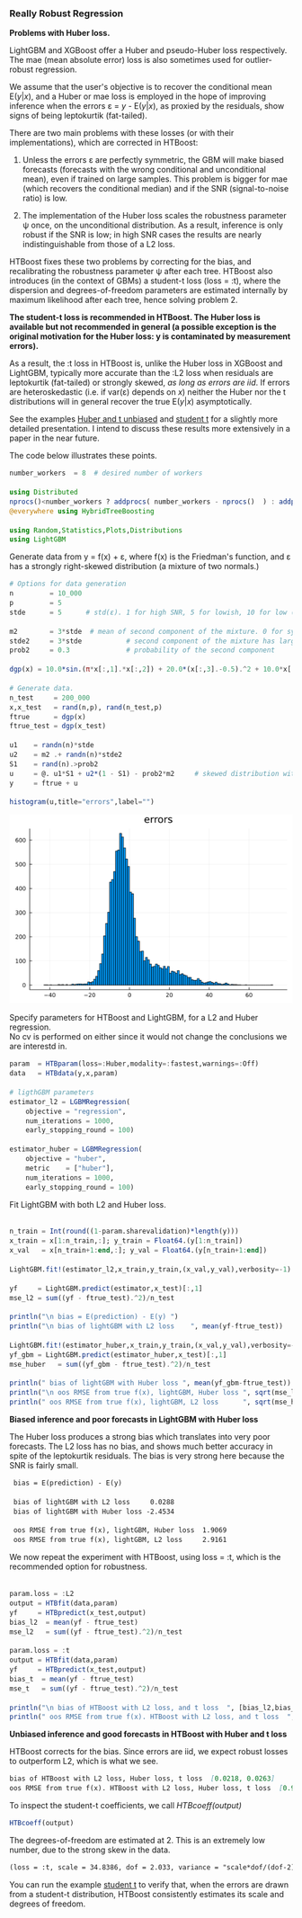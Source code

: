 ### Really Robust Regression

**Problems with Huber loss.**

LightGBM and XGBoost offer a Huber and pseudo-Huber loss respectively. The mae (mean absolute error) loss is also sometimes used for outlier-robust regression.

We assume that the user's objective is to recover the conditional mean E(*y*|*x*), and a Huber or mae loss is employed in the hope of improving inference when the errors ε = *y* - E(*y*|*x*), as proxied by the residuals, show signs of being leptokurtik (fat-tailed).

There are two main problems with these losses (or with their implementations), which are corrected in HTBoost:

1) Unless the errors ε are perfectly symmetric, the GBM will make biased forecasts (forecasts with the wrong conditional and unconditional mean), even if trained on large samples. This problem is bigger for mae (which recovers the conditional median) and if the SNR (signal-to-noise ratio) is low.

2) The implementation of the Huber loss scales the robustness parameter ψ once, on the unconditional distribution. As a result, inference is only robust if the SNR is low; in high SNR cases the results are nearly indistinguishable from those of a L2 loss. 

HTBoost fixes these two problems by correcting for the bias, and recalibrating the robustness parameter ψ after each tree. HTBoost also introduces (in the context of GBMs) a student-t loss (loss = :t), where the dispersion and degrees-of-freedom parameters are estimated internally by maximum likelihood after each tree, hence solving problem 2.

**The student-t loss is recommended in HTBoost. The Huber loss is available but not recommended in general (a possible exception is the original motivation for the Huber loss: y is contaminated by measurement errors).**

As a result, the :t loss in HTBoost is, unlike the Huber loss in XGBoost and LightGBM, typically more accurate than the :L2 loss when residuals are leptokurtik (fat-tailed) or strongly skewed, *as long as errors are iid*. If errors are heteroskedastic (i.e. if var(ε) depends on *x*) neither the Huber nor the t distributions will in general recover the true E(*y*|*x*) asymptotically.

See the examples [Huber and t unbiased](../examples/Huber_and_t_unbiased.md) and [student t](../examples/t.md) for a slightly more detailed presentation. I intend to discuss these results more extensively in a paper in the near future.

The code below illustrates these points.

```julia
number_workers  = 8  # desired number of workers

using Distributed
nprocs()<number_workers ? addprocs( number_workers - nprocs()  ) : addprocs(0)
@everywhere using HybridTreeBoosting

using Random,Statistics,Plots,Distributions
using LightGBM
```

Generate data from y = f(x) + ε, where f(x) is the Friedman's function, and ε has a strongly right-skewed distribution (a mixture of two normals.)

```julia
# Options for data generation 
n         = 10_000
p         = 5       
stde      = 5      # std(ε). 1 for high SNR, 5 for lowish, 10 for low (R2 around 4%) 

m2        = 3*stde  # mean of second component of the mixture. 0 for symmetric fat tails, 3*stde for skewed
stde2     = 3*stde           # second component of the mixture has larger variance
prob2     = 0.3              # probability of the second component

dgp(x) = 10.0*sin.(π*x[:,1].*x[:,2]) + 20.0*(x[:,3].-0.5).^2 + 10.0*x[:,4] + 5.0*x[:,5]

# Generate data. 
n_test     = 200_000
x,x_test   = rand(n,p), rand(n_test,p)
ftrue      = dgp(x)
ftrue_test = dgp(x_test)

u1    = randn(n)*stde
u2    = m2 .+ randn(n)*stde2
S1    = rand(n).>prob2 
u     = @. u1*S1 + u2*(1 - S1) - prob2*m2     # skewed distribution with zero mean  
y     = ftrue + u

histogram(u,title="errors",label="")
```

![](../assets/skewederrors.png) 

Specify parameters for HTBoost and LightGBM, for a L2 and Huber regression.   
No cv is performed on either since it would not change the conclusions we are interestd in.

```julia
param  = HTBparam(loss=:Huber,modality=:fastest,warnings=:Off)
data   = HTBdata(y,x,param)

# ligthGBM parameters 
estimator_l2 = LGBMRegression(
    objective = "regression",
    num_iterations = 1000,
    early_stopping_round = 100)

estimator_huber = LGBMRegression(
    objective = "huber",
    metric    = ["huber"],
    num_iterations = 1000,
    early_stopping_round = 100)

```

Fit LightGBM with both L2 and Huber loss.

```julia

n_train = Int(round((1-param.sharevalidation)*length(y)))
x_train = x[1:n_train,:]; y_train = Float64.(y[1:n_train])
x_val   = x[n_train+1:end,:]; y_val = Float64.(y[n_train+1:end])
    
LightGBM.fit!(estimator_l2,x_train,y_train,(x_val,y_val),verbosity=-1)
    
yf     = LightGBM.predict(estimator,x_test)[:,1]
mse_l2 = sum((yf - ftrue_test).^2)/n_test

println("\n bias = E(prediction) - E(y) ")
println("\n bias of lightGBM with L2 loss    ", mean(yf-ftrue_test))

LightGBM.fit!(estimator_huber,x_train,y_train,(x_val,y_val),verbosity=-1)
yf_gbm = LightGBM.predict(estimator_huber,x_test)[:,1]
mse_huber   = sum((yf_gbm - ftrue_test).^2)/n_test

println(" bias of lightGBM with Huber loss ", mean(yf_gbm-ftrue_test))
println("\n oos RMSE from true f(x), lightGBM, Huber loss ", sqrt(mse_l2) )
println(" oos RMSE from true f(x), lightGBM, L2 loss      ", sqrt(mse_huber) )

```

**Biased inference and poor forecasts in LightGBM with Huber loss**

The Huber loss produces a strong bias which translates into very poor forecasts. The L2 loss has no bias, and shows much better accuracy in spite of the leptokurtik residuals.
The bias is very strong here because the SNR is fairly small. 

```markdown       
 bias = E(prediction) - E(y)

 bias of lightGBM with L2 loss     0.0288
 bias of lightGBM with Huber loss -2.4534

 oos RMSE from true f(x), lightGBM, Huber loss  1.9069
 oos RMSE from true f(x), lightGBM, L2 loss     2.9161

```

We now repeat the experiment with HTBoost, using loss = :t, which is the 
recommended option for robustness.  

```julia

param.loss = :L2
output = HTBfit(data,param)
yf     = HTBpredict(x_test,output)  
bias_l2  = mean(yf - ftrue_test)
mse_l2   = sum((yf - ftrue_test).^2)/n_test

param.loss = :t
output = HTBfit(data,param)
yf     = HTBpredict(x_test,output)  
bias_t  = mean(yf - ftrue_test)
mse_t   = sum((yf - ftrue_test).^2)/n_test

println("\n bias of HTBoost with L2 loss, and t loss  ", [bias_l2,bias_t] )
println(" oos RMSE from true f(x). HTBoost with L2 loss, and t loss  ", [sqrt(mse_l2),sqrt(mse_t)] )

```

**Unbiased inference and good forecasts in HTBoost with Huber and t loss**

HTBoost corrects for the bias. Since errors are iid, we expect robust losses to outperform L2, which is what we see. 

```markdown
bias of HTBoost with L2 loss, Huber loss, t loss  [0.0218, 0.0263]
oos RMSE from true f(x). HTBoost with L2 loss, Huber loss, t loss  [0.9864, 0.7171]
```

To inspect the student-t coefficients, we call *HTBcoeff(output)*


```julia
HTBcoeff(output)
```

The degrees-of-freedom are estimated at 2. This is an extremely low number, due to the strong skew in the data. 

```markdown
(loss = :t, scale = 34.8386, dof = 2.033, variance = "scale*dof/(dof-2)")
```

You can run the example [student t](../examples/t.md) to verify that, when the errors are drawn from a student-t distribution, HTBoost consistently estimates its scale and degrees of freedom. 

